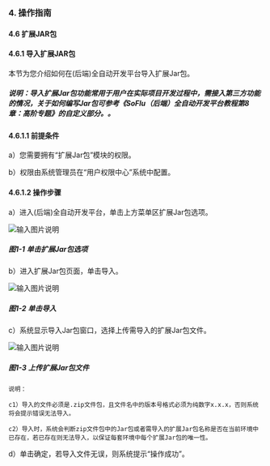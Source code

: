 ### 4. 操作指南

#### 4.6 扩展JAR包

#### 4.6.1 导入扩展JAR包

本节为您介绍如何在(后端)全自动开发平台导入扩展Jar包。

##### 说明：导入扩展Jar包功能常用于用户在实际项目开发过程中，需接入第三方功能的情况，关于如何编写Jar包可参考《SoFlu（后端）全自动开发平台教程第8章：高阶专题》的自定义部分。。

#### 4.6.1.1 前提条件

a）您需要拥有“扩展Jar包”模块的权限。

b）权限由系统管理员在“用户权限中心”系统中配置。

#### 4.6.1.2 操作步骤

a）进入(后端)全自动开发平台，单击上方菜单区扩展Jar包选项。

![输入图片说明](../../../../images/SoFlu%EF%BC%88%E5%90%8E%E7%AB%AF%EF%BC%89%E5%BC%80%E5%8F%91%E5%B9%B3%E5%8F%B0/1.%20%E6%9C%80%E6%96%B0%E7%89%88%E6%9C%AC%20-%20%E6%9B%B4%E6%96%B0%E6%97%A5%E6%9C%9F%20-%202022.10.08/4.%20%E6%93%8D%E4%BD%9C%E6%8C%87%E5%8D%97/6.%20%E6%89%A9%E5%B1%95JAR%E5%8C%85/image.png)

##### 图1-1 单击扩展Jar包选项

b）进入扩展Jar包页面，单击导入。

![输入图片说明](../../../../images/SoFlu%EF%BC%88%E5%90%8E%E7%AB%AF%EF%BC%89%E5%BC%80%E5%8F%91%E5%B9%B3%E5%8F%B0/1.%20%E6%9C%80%E6%96%B0%E7%89%88%E6%9C%AC%20-%20%E6%9B%B4%E6%96%B0%E6%97%A5%E6%9C%9F%20-%202022.10.08/4.%20%E6%93%8D%E4%BD%9C%E6%8C%87%E5%8D%97/6.%20%E6%89%A9%E5%B1%95JAR%E5%8C%85/1-2.png)

##### 图1-2 单击导入

c）系统显示导入Jar包窗口，选择上传需导入的扩展Jar包文件。

![输入图片说明](../../../../images/SoFlu%EF%BC%88%E5%90%8E%E7%AB%AF%EF%BC%89%E5%BC%80%E5%8F%91%E5%B9%B3%E5%8F%B0/1.%20%E6%9C%80%E6%96%B0%E7%89%88%E6%9C%AC%20-%20%E6%9B%B4%E6%96%B0%E6%97%A5%E6%9C%9F%20-%202022.10.08/4.%20%E6%93%8D%E4%BD%9C%E6%8C%87%E5%8D%97/6.%20%E6%89%A9%E5%B1%95JAR%E5%8C%85/1-3.png)

##### 图1-3 上传扩展Jar包文件

```
说明：

c1）导入的文件必须是.zip文件包，且文件名中的版本号格式必须为纯数字x.x.x，否则系统将会提示错误无法导入。

c2）导入时，系统会判断zip文件包中的Jar包或者需导入的扩展Jar包名称是否在当前环境中已存在，若已存在则无法导入，以保证每套环境中每个扩展Jar包的唯一性。
```

d）单击确定，若导入文件无误，则系统提示“操作成功”。
